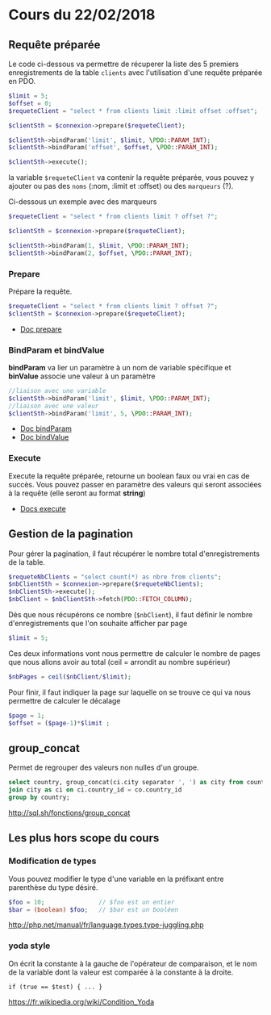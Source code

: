 # Cours du 22/02/2018

## Requête préparée

Le code ci-dessous va permettre de récuperer la liste des 5 premiers enregistrements de la table `clients` avec l'utilisation d'une requête préparée en PDO.

```php
$limit = 5;
$offset = 0;
$requeteClient = "select * from clients limit :limit offset :offset";

$clientSth = $connexion->prepare($requeteClient);

$clientSth->bindParam('limit', $limit, \PDO::PARAM_INT);
$clientSth->bindParam('offset', $offset, \PDO::PARAM_INT);

$clientSth->execute();
```
la variable `$requeteClient` va contenir la requête préparée, vous pouvez y ajouter ou pas des `noms` (:nom, :limit et :offset) ou des `marqueurs` (?).

Ci-dessous un exemple avec des marqueurs

```php
$requeteClient = "select * from clients limit ? offset ?";

$clientSth = $connexion->prepare($requeteClient);

$clientSth->bindParam(1, $limit, \PDO::PARAM_INT);
$clientSth->bindParam(2, $offset, \PDO::PARAM_INT);
```

### Prepare
Prépare la requête.
```php
$requeteClient = "select * from clients limit ? offset ?";
$clientSth = $connexion->prepare($requeteClient);
```

- [Doc prepare](http://php.net/manual/fr/pdo.prepare.php)

### BindParam et bindValue
**bindParam** va lier un paramètre à un nom de variable spécifique et **binValue** associe une valeur à un paramètre

```php
//liaison avec une variable
$clientSth->bindParam('limit', $limit, \PDO::PARAM_INT);
//liaison avec une valeur
$clientSth->bindParam('limit', 5, \PDO::PARAM_INT);
```

 - [Doc bindParam](http://php.net/manual/fr/pdostatement.bindparam.php)
 - [Doc bindValue](http://php.net/manual/fr/pdostatement.bindvalue.php)

### Execute
Execute la requête préparée, retourne un boolean faux ou vrai en cas de succès. Vous pouvez passer en paramètre des valeurs qui seront associées à la requête (elle seront au format **string**)

- [Docs execute](http://php.net/manual/fr/pdostatement.execute.php)

## Gestion de la pagination

Pour gérer la pagination, il faut récupérer le nombre total d'enregistrements de la table.

```php
$requeteNbClients = "select count(*) as nbre from clients";
$nbClientSth = $connexion->prepare($requeteNbClients);
$nbClientSth->execute();
$nbClient = $nbClientSth->fetch(PDO::FETCH_COLUMN);
```
Dès que nous récupérons ce nombre (`$nbClient`), il faut définir le nombre d'enregistrements que l'on souhaite afficher par page

```php
$limit = 5;
```
Ces deux informations vont nous permettre de calculer le nombre de pages que nous allons avoir au total (ceil = arrondit au nombre supérieur)

```php
$nbPages = ceil($nbClient/$limit);
```

Pour finir, il faut indiquer la page sur laquelle on se trouve ce qui va nous permettre de calculer le décalage
```php
$page = 1;
$offset = ($page-1)*$limit ;
```


## group_concat
Permet de regrouper des valeurs non nulles d'un groupe.

```sql
select country, group_concat(ci.city separator ', ') as city from country as co
join city as ci on ci.country_id = co.country_id
group by country;
```

http://sql.sh/fonctions/group_concat

## Les plus hors scope du cours

### Modification de types
Vous pouvez modifier le type d'une variable en la préfixant entre parenthèse du type désiré.
```php
$foo = 10;               // $foo est un entier
$bar = (boolean) $foo;   // $bar est un booléen
```

http://php.net/manual/fr/language.types.type-juggling.php


### yoda style
On écrit la constante à la gauche de l'opérateur de comparaison, et le nom de la variable dont la valeur est comparée à la constante à la droite.

```if (true == $test) { ... }```

https://fr.wikipedia.org/wiki/Condition_Yoda
